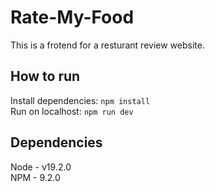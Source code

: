 # Rate-My-Food
This is a frotend for a resturant review website. 

## How to run
Install dependencies: `npm install` <br>
Run on localhost: `npm run dev`

## Dependencies
Node - v19.2.0 <br>
NPM - 9.2.0 <br>

